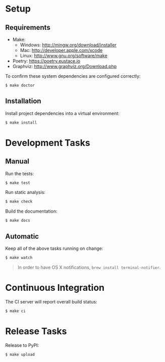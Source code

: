 # Setup

## Requirements

* Make:
    * Windows: http://mingw.org/download/installer
    * Mac: http://developer.apple.com/xcode
    * Linux: http://www.gnu.org/software/make
* Poetry: https://poetry.eustace.io
* Graphviz: http://www.graphviz.org/Download.php

To confirm these system dependencies are configured correctly:

```sh
$ make doctor
```

## Installation

Install project dependencies into a virtual environment:

```sh
$ make install
```

# Development Tasks

## Manual

Run the tests:

```sh
$ make test
```

Run static analysis:

```sh
$ make check
```

Build the documentation:

```sh
$ make docs
```

## Automatic

Keep all of the above tasks running on change:

```sh
$ make watch
```

> In order to have OS X notifications, `brew install terminal-notifier`.

# Continuous Integration

The CI server will report overall build status:

```sh
$ make ci
```

# Release Tasks

Release to PyPI:

```sh
$ make upload
```
